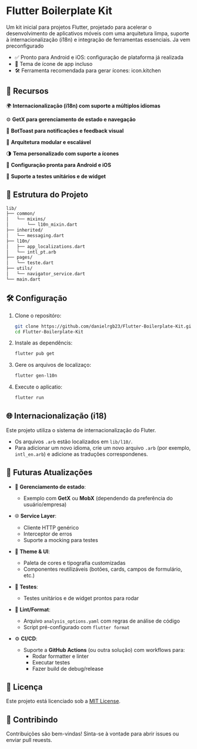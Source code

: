 # Flutter Boilerplate Kit

Um kit inicial para projetos Flutter, projetado para acelerar o desenvolvimento de aplicativos móveis com uma arquitetura limpa, suporte à internacionalização (i18n) e integração de ferramentas essenciais.
Ja vem preconfigurado 

- ✅ Pronto para Android e iOS: configuração de plataforma já realizada
- 🎨 Tema de ícone de app incluso
- 🛠️ Ferramenta recomendada para gerar ícones: icon.kitchen

## 🚀 Recursos
🌍 **Internacionalização (i18n) com suporte a múltiplos idiomas**

⚙️ **GetX para gerenciamento de estado e navegação**

🔔 **BotToast para notificações e feedback visual**

🧱 **Arquitetura modular e escalável**

🌗 **Tema personalizado com suporte a ícones**

📱 **Configuração pronta para Android e iOS**

🧪 **Suporte a testes unitários e de widget**

## 📁 Estrutura do Projeto

```bash
lib/
├── common/
│   └── mixins/
│       └── l10n_mixin.dart
├── inherited/
│   └── messaging.dart
├── l10n/
│   ├── app_localizations.dart
│   └── intl_pt.arb
├── pages/
│   └── teste.dart
├── utils/
│   └── navigator_service.dart
└── main.dart
```

## 🛠️ Configuração

1. Clone o repositóro:

   ```bash
   git clone https://github.com/danielrgb23/Flutter-Boilerplate-Kit.git
   cd Flutter-Boilerplate-Kit
   ```

2. Instale as dependêncis:

   ```bash
   flutter pub get
   ```

3. Gere os arquivos de localizaço:

   ```bash
   flutter gen-l10n
   ```

4. Execute o aplicatio:

   ```bash
   flutter run
   ```

## 🌐 Internacionalização (i18)

Este projeto utiliza o sistema de internacionalização do Fluter.
- Os arquivos `.arb` estão localizados em `lib/l10/`.
- Para adicionar um novo idioma, crie um novo arquivo `.arb` (por exemplo, `intl_en.arb`) e adicione as traduções correspondenes.


## 📌 Futuras Atualizações

- 🔄 **Gerenciamento de estado**:
  - Exemplo com **GetX** ou **MobX** (dependendo da preferência do usuário/empresa)

- 🌐 **Service Layer**:
  - Cliente HTTP genérico
  - Interceptor de erros
  - Suporte a mocking para testes

- 🎨 **Theme & UI**:
  - Paleta de cores e tipografia customizadas
  - Componentes reutilizáveis (botões, cards, campos de formulário, etc.)

- 🧪 **Testes**:
  - Testes unitários e de widget prontos para rodar

- 🧹 **Lint/Format**:
  - Arquivo `analysis_options.yaml` com regras de análise de código
  - Script pré-configurado com `flutter format`

- ⚙️ **CI/CD**:
  - Suporte a **GitHub Actions** (ou outra solução) com workflows para:
    - Rodar formatter e linter
    - Executar testes
    - Fazer build de debug/release

## 📄 Licença

Este projeto está licenciado sob a [MIT License](LICENSE).

## 🙌 Contribindo

Contribuições são bem-vindas! Sinta-se à vontade para abrir issues ou enviar pull reuests.
